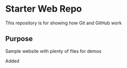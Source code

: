 # Starter Web Repo

This repository is for showing how Git and GitHub work

## Purpose

Sample website with plenty of files for demos

Added 